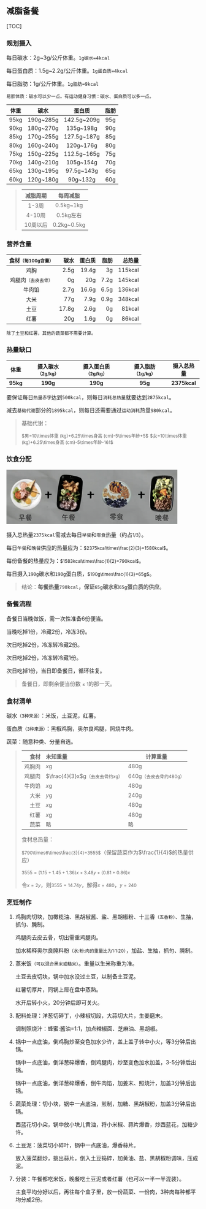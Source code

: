 ## 减脂备餐

[TOC]

### 规划摄入

每日碳水：2g~3g/公斤体重。`1g碳水=4kcal`

每日蛋白质：1.5g~2.2g/公斤体重。`1g蛋白质=4kcal`

每日脂肪：1g/公斤体重。`1g脂肪=9kcal`

<small>易胖体质：碳水可以少一点。有运动健身习惯：碳水、蛋白质可以多一点。</small>

| 体重 |   碳水    |   蛋白质    | 脂肪 |
| :--: | :-------: | :---------: | :--: |
| 95kg | 190g~285g | 142.5g~209g | 95g  |
| 90kg | 180g~270g |  135g~198g  | 90g  |
| 85kg | 170g~255g | 127.5g~187g | 85g  |
| 80kg | 160g~240g |  120g~176g  | 80g  |
| 75kg | 150g~225g | 112.5g~165g | 75g  |
| 70kg | 140g~210g |  105g~154g  | 70g  |
| 65kg | 130g~195g | 97.5g~143g  | 65g  |
| 60kg | 120g~180g |  90g~132g   | 60g  |

> | 减脂周期 |  每周减脂   |
> | :------: | :---------: |
> |  1-3周   |  0.5kg~1kg  |
> |  4-10周  |  0.5kg左右  |
> | 10周以后 | 0.2kg~0.5kg |

### 营养含量

| 食材<small>（每100g含量）</small> |  碳水 | 蛋白质 | 脂肪 |  总热量 |
| :-------------------------------: | ----: | -----: | ---: | ------: |
|               鸡胸                |  2.5g |  19.4g |   3g | 115kcal |
| 鸡腿肉<small>（去皮去骨）</small> |    0g |    20g | 7.2g | 145kcal |
|              牛肉馅               |  2.7g |  16.6g | 6.5g | 136kcal |
|               大米                |   77g |   7.9g | 0.9g | 348kcal |
|               土豆                | 17.8g |   2.6g |   0g |  81kcal |
|               红薯                |   20g |   1.6g |   0g |  86kcal |

<small>除了土豆和红薯，其他的蔬菜都不需要计算。</small>

### 热量缺口

|   体重   | 摄入碳水<small>（2g/kg）</small> | 摄入蛋白质<small>（2g/kg）</small> | 摄入脂肪<small>（1g/kg）</small> |  摄入总热量  |
| :------: | :------------------------------: | :--------------------------------: | :------------------------------: | :----------: |
| **95kg** |             **190g**             |              **190g**              |             **95g**              | **2375kcal** |

要保证每日`热量赤字`达到`500kcal`，则每日`消耗总热量`就要达到`2875kcal`。

减去`基础代谢`部分的`1895kcal`，则每日还需要通过`运动消耗`热量`980kcal`。

> 基础代谢：
>
> <small>$男=10\times体重 (kg)+6.25\times身高 (cm)-5\times年龄+5$</small>
> <small>$女=10\times体重 (kg)+6.25\times身高 (cm)-5\times年龄-161$</small>

### 饮食分配

<img src="img/饮食组成.png" style="zoom:50%;" /> 

摄入总热量`2375kcal`需减去每日`早餐`和`零食`热量（约占<small>$1/3$</small>）。

每日`午餐`和`晚餐`供应的热量应为：<small>$2375kcal\times\frac{2}{3}=1580kcal$</small>。

每份备餐的热量应为：<small>$1583kcal\times\frac{1}{2}=790kcal$​</small>。

每日摄入`190g`碳水和`190g`蛋白质，<small>$190g\times\frac{1}{3}=65g$</small>。

> 结论：**每餐热量`790kcal`，保证`65g`碳水和`65g`蛋白质的供应**。

### 备餐流程

备餐日当晚做饭，需一次性准备6份便当。

当晚吃掉1份，冷藏2份，冷冻3份。

次日吃掉2份，冷冻转冷藏2份。

次日吃掉2份，冷冻转冷藏1份。

次日吃掉1份，当日即备餐日，循环往复。

> 备餐日，即剩余便当份数<small>$\leq1$​</small>的那一天。

### 食材清单

碳水<small>（3种来源）</small>：米饭，土豆泥，红薯。

蛋白质<small>（3种来源）</small>：黑椒鸡胸，奥尔良鸡腿，照烧牛肉。

蔬菜：随意种类、分量自选。

> |   食材 | 未知重量                                                     | 计算重量                              |
> | -----: | :----------------------------------------------------------- | ------------------------------------- |
> | 鸡胸肉 | $x$g                                                         | 480g                                  |
> | 鸡腿肉 | $\frac{4}{3}x$g<small>（去皮去骨约$x$g）</small> | 640g<small>（去皮去骨约480g）</small> |
> | 牛肉馅 | $x$g                                          | 480g                                  |
> |   大米 | $y$g                                          | 240g                                  |
> |   土豆 | $x$g                                          | 480g                                  |
> |   红薯 | $x$g                                          | 480g                                  |
> |   蔬菜 | 略                                                           | 略                                    |
>
> 食材总热量：
>
> <small>$790\times6\times\frac{3}{4}=3555$</small>（保留蔬菜作为$\frac{1}{4}$的热量供应）
>
> <small>$3555=(1.15+1.45+1.36)x+3.48y+(0.81+0.86)x$</small>
>
> 令<small>$x=2y$</small>，则<small>$3555=14.74y$</small>，解得<small>$x=480$</small>，<small>$y=240$​</small>

### 烹饪制作

1. 鸡胸肉切块，加橄榄油、黑胡椒酱、盐、黑胡椒粉、十三香<small>（五香粉）</small>、生抽，抓匀、腌制。

   鸡腿肉去皮去骨，切出需重鸡腿肉。

   加水稀释奥尔良腌料粉<small>（水:粉:肉的重量比为1:1:20）</small>，加盐、生抽，抓匀、腌制。

2. 蒸米饭<small>（可以混合黑米或糙米）</small>。重量以生米称重为准。

   土豆去皮切块，锅中加水没过土豆，以制备土豆泥。

   红薯切厚片，同锅上屉在盘中蒸熟。

   水开后转小火，20分钟后即可关火。

3. 配料处理：洋葱切碎丁，小辣椒切段，大蒜切大片，生姜磨末。

   调制照烧汁：蜂蜜:酱油=1:1，加点辣椒面、芝麻油、黑胡椒。

4. 锅中一点底油，倒鸡胸炒至变色加水少许，盖上盖子转中小火，等3分钟后出锅。

   锅中一点底油，倒洋葱碎爆香，倒鸡腿肉，炒至变色加水加盖，3-5分钟后出锅。

   锅中一点底油，倒洋葱碎爆香，倒牛肉馅，加姜末、照烧汁，加盖3分钟后出锅。

5. 蔬菜处理：切小块，锅中一点底油，煎制，加糖、黑胡椒粉，加盖3分钟后出锅。

   西蓝花切小朵，锅中放小块儿黄油，将小米椒、蒜片爆香，炒西蓝花，加糖少许。

6. 土豆泥：菠菜切小碎叶，锅中一点底油，爆香蒜片。

   放入菠菜翻炒，挑出蒜片，倒入土豆捣碎，加黄油、盐、黑胡椒粉调味，压成泥。

7. 分装：午餐都吃米饭，晚餐吃土豆泥或者红薯（也可以一半一半混装）。

   主食平均分好以后，再往每个盒子里，放一份蔬菜、一份肉，3种肉每种都平均分成2份。
